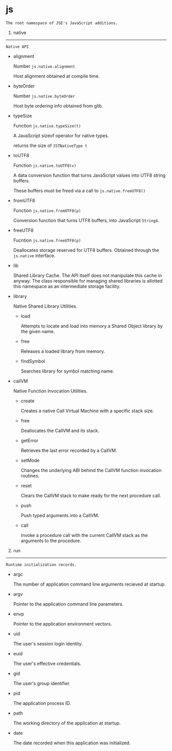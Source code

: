 js
==

	The root namespace of JSE's JavaScript additions.
1. native
---------

	Native API
* alignment

	Number `js.native.alignment`

	Host alignment obtained at compile time.

* byteOrder

	Number `js.native.byteOrder`

	Host byte ordering info obtained from glib.

* typeSize

	Function `js.native.typeSize(t)`

	A JavaScript sizeof operator for native types.

	returns the size of `JSTNativeType t`

* toUTF8

	Function `js.native.toUTF8(v)`

	A data conversion function that turns JavaScript values into UTF8 string buffers.

	These buffers must be freed via a call to `js.native.freeUTF8()`
* fromUTF8

	Function `js.native.fromUTF8(p)`

	Conversion function that turns UTF8 buffers, into JavaScript `String`s.

* freeUTF8

	Fucntion `js.native.freeUTF8(p)`

	Deallocates storage reserved for UTF8 buffers. Obtained through the `js.native` interface.

* lib

	Shared Library Cache. The API itself does not manipulate this cache in anyway. The class responsible for managing shared libraries is allotted this namespace as an intermediate storage facility.

* library

	Native Shared Library Utilities.
  - load

	Attempts to locate and load into memory a Shared Object library by the given name.
  - free

	Releases a loaded library from memory.
  - findSymbol

	Searches library for symbol matching name.

* callVM

	Native Function Invocation Utilities.
  - create

	Creates a native Call Virtual Machine with a specific stack size.
  - free

	Deallocates the CallVM and its stack.
  - getError

	Retrieves the last error recorded by a CallVM.
  - setMode

	Changes the underlying ABI behind the CallVM function invocation routines.
  - reset

	Clears the CallVM stack to make ready for the next procedure call.
  - push

	Push typed arguments into a CallVM.
  - call

	Invoke a procedure call with the current CallVM stack as the arguments to the procedure.

2. run
------

	Runtime initialization records.
* argc

	The number of application command line arguments recieved at startup.

* argv

	Pointer to the application command line parameters.

* envp

	Pointer to the application environment vectors.

* uid

	The user's session login identity.

* euid

	The user's effective credentials.
* gid

	The user's group identifier.
* pid

	The application process ID.
* path

	The working directory of the application at startup.

* date

	The date recorded when this application was initialized.